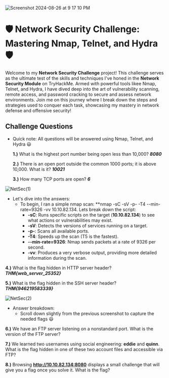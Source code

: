 
![Screenshot 2024-08-26 at 9 17 10 PM](https://github.com/user-attachments/assets/702e0914-70bb-46e1-8ef5-30402f27c1d2)

# 🛡️ Network Security Challenge: Mastering Nmap, Telnet, and Hydra 🛡️

Welcome to my **Network Security Challenge** project! This challenge serves as the ultimate test of the skills and techniques I've honed in the **Network Security Module** on TryHackMe. Armed with powerful tools likee Nmap, Telnet, and Hydra, I have dived deep into the art of vulnerability scanning, remote access, and password cracking to secure and assess network environments. Join me on this journey where I break down the steps and strategies used to conquer each task, showcasing my mastery in network defense and offensive security!

## **Challenge Questions**
- Quick note: All questions will be answered using Nmap, Telnet, and Hydra 😃

  **1.)** What is the highest port number being open less than 10,000? ***8080***
  
  **2.)** There is an open port outside the common 1000 ports; it is above 10,000. What is it? ***10021***
  
  **3.)** How many TCP ports are open? ***6***
  

![NetSec(1)](https://github.com/user-attachments/assets/5a8a443f-13c4-4715-98ec-fb257aaf958c)

- Let's dive into the answers:
  - To begin, I ran a simple nmap scan: **nmap -sC -sV -p- -T4 --min-rate=9326 -vv 10.10.82.134. Lets break down the script:
    - **-sC**: Runs specific scripts on the target (**10.10.82.134**) to see what actions or vulnerabilities may exist.
    - **-sV**: Detects the versions of services running on a target.
    - **-p-**: Scans all available ports.
    - **-T4**: Speeds up the scan (T5 is the fastest).
    - **--min-rate=9326**: Nmap sends packets at a rate of 9326 per second.
    - **-vv**: Produces a very verbose output, providing more detailed information during the scan.

 **4.)** What is the flag hidden in HTTP server header? ***THM{web_server_25352}***
 
 **5.)** What is the flag hidden in the SSH server header? ***THM{946219583339}***

![NetSec(2)](https://github.com/user-attachments/assets/6f725e8e-217b-415e-b6dd-b9a250ac36e7)

- Answer breakdown:
  - Scroll down slightly from the previous screenshot to capture the needed flags 😃


 
 **6.)** We have an FTP server listening on a nonstandard port. What is the version of the FTP server?
 
 **7.)** We learned two usernames using social engineering: **eddie** and **quinn**. What is the flag hidden in one of these two account files and accessible via 
         FTP?
         
 **8.)** Browsing **http://10.10.82.134:8080** displays a small challenge that will give you a flag once you solve it. What is the flag?


